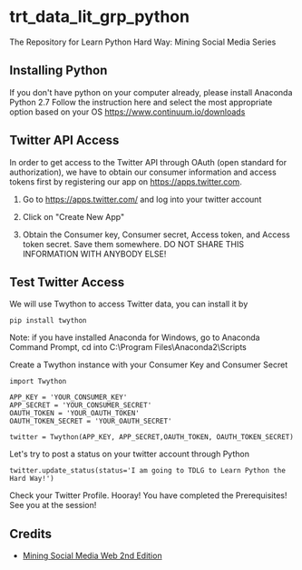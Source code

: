 # trt_data_lit_grp_python
The Repository for Learn Python Hard Way: Mining Social Media Series

Installing Python
---------

If you don't have python on your computer already, please install Anaconda Python 2.7
Follow the instruction here and select the most appropriate option based on your OS
https://www.continuum.io/downloads

Twitter API Access
---------
In order to get access to the Twitter API through OAuth (open standard for authorization), 
we have to obtain our consumer information and access tokens first by registering 
our app on https://apps.twitter.com.

1. Go to https://apps.twitter.com/ and log into your twitter account

2. Click on "Create New App"

3. Obtain the Consumer key, Consumer secret, Access token, and Access token secret. Save them somewhere.
DO NOT SHARE THIS INFORMATION WITH ANYBODY ELSE!

Test Twitter Access
---------
We will use Twython to access Twitter data, you can install it by 

```
pip install twython
```

Note: if you have installed Anaconda for Windows, go to Anaconda Command Prompt, cd into C:\Program Files\Anaconda2\Scripts


Create a Twython instance with your Consumer Key and Consumer Secret

```
import Twython

APP_KEY = 'YOUR_CONSUMER_KEY'
APP_SECRET = 'YOUR_CONSUMER_SECRET'
OAUTH_TOKEN = 'YOUR_OAUTH_TOKEN'
OAUTH_TOKEN_SECRET = 'YOUR_OAUTH_SECRET'

twitter = Twython(APP_KEY, APP_SECRET,OAUTH_TOKEN, OAUTH_TOKEN_SECRET)
```

Let's try to post a status on your twitter account through Python

```
twitter.update_status(status='I am going to TDLG to Learn Python the Hard Way!')
```

Check your Twitter Profile. Hooray! You have completed the Prerequisites! See you at the session!

Credits
---------
* [Mining Social Media Web 2nd Edition](https://github.com/ptwobrussell/Mining-the-Social-Web-2nd-Edition)

